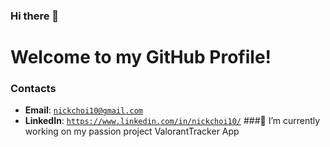 ### Hi there 👋

# Welcome to my GitHub Profile!

### Contacts
* **Email**: [`nickchoi10@gmail.com`](mailto:nickchoi10@gmail.com)
* **LinkedIn**: [`https://www.linkedin.com/in/nickchoi10/`](https://www.linkedin.com/in/nickchoi10/)
###🔭 I’m currently working on my passion project ValorantTracker App



<!--
**nickchoi10/nickchoi10** is a ✨ _special_ ✨ repository because its `README.md` (this file) appears on your GitHub profile.

Here are some ideas to get you started:

- 🔭 I’m currently working on ...
- 🌱 I’m currently learning ...
- 👯 I’m looking to collaborate on ...
- 🤔 I’m looking for help with ...
- 💬 Ask me about ...
- 📫 How to reach me: ...
- 😄 Pronouns: ...
- ⚡ Fun fact: ...
-->
